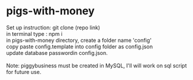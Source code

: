 # pigs-with-money

Set up instruction:
git clone (repo link)<br>
in terminal type : npm i<br>
in pigs-with-money directory, create a folder name 'config'<br>
copy paste config.template into config folder as config.json<br>
update database passwordin config.json.<br>
<br>
Note: piggybusiness must be created in MySQL, I'll will work on sql script for future use.<br>
